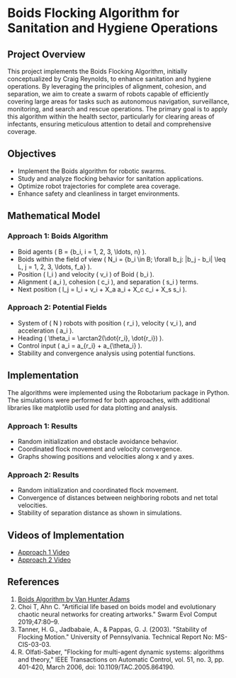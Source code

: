 # Boids Flocking Algorithm for Sanitation and Hygiene Operations

## Project Overview

This project implements the Boids Flocking Algorithm, initially conceptualized by Craig Reynolds, to enhance sanitation and hygiene operations. By leveraging the principles of alignment, cohesion, and separation, we aim to create a swarm of robots capable of efficiently covering large areas for tasks such as autonomous navigation, surveillance, monitoring, and search and rescue operations. The primary goal is to apply this algorithm within the health sector, particularly for clearing areas of infectants, ensuring meticulous attention to detail and comprehensive coverage.

## Objectives

- Implement the Boids algorithm for robotic swarms.
- Study and analyze flocking behavior for sanitation applications.
- Optimize robot trajectories for complete area coverage.
- Enhance safety and cleanliness in target environments.

## Mathematical Model

### Approach 1: Boids Algorithm

- Boid agents \( B = \{b_i, i = 1, 2, 3, \ldots, n\} \).
- Boids within the field of view \( N_i = \{b_i \in B; \forall b_j: |b_j - b_i| \leq L, j = 1, 2, 3, \ldots, f_a\} \).
- Position \( l_i \) and velocity \( v_i \) of Boid \( b_i \).
- Alignment \( a_i \), cohesion \( c_i \), and separation \( s_i \) terms.
- Next position \( l_j = l_i + v_i + X_a a_i + X_c c_i + X_s s_i \).

### Approach 2: Potential Fields

- System of \( N \) robots with position \( r_i \), velocity \( v_i \), and acceleration \( a_i \).
- Heading \( \theta_i = \arctan2(\dot{r_i}, \dot{r_i}) \).
- Control input \( a_i = a_{r_i} + a_{\theta_i} \).
- Stability and convergence analysis using potential functions.

## Implementation

The algorithms were implemented using the Robotarium package in Python. The simulations were performed for both approaches, with additional libraries like matplotlib used for data plotting and analysis.

### Approach 1: Results
- Random initialization and obstacle avoidance behavior.
- Coordinated flock movement and velocity convergence.
- Graphs showing positions and velocities along x and y axes.

### Approach 2: Results
- Random initialization and coordinated flock movement.
- Convergence of distances between neighboring robots and net total velocities.
- Stability of separation distance as shown in simulations.

## Videos of Implementation

- [Approach 1 Video](https://drive.google.com/file/d/1Bz3fsWjCbDzAS1rCxRTkgZRkG36jTzro/view?usp=sharing)
- [Approach 2 Video](https://drive.google.com/file/d/1QzzhDfIMTStB-udIou6gR6RJY4wsfC_w/view?usp=sharing)

## References

1. [Boids Algorithm by Van Hunter Adams](https://vanhunteradams.com/Pico/Animal_Movement/Boids-algorithm.html)
2. Choi T, Ahn C. "Artificial life based on boids model and evolutionary chaotic neural networks for creating artworks." Swarm Evol Comput 2019;47:80–9.
3. Tanner, H. G., Jadbabaie, A., & Pappas, G. J. (2003). "Stability of Flocking Motion." University of Pennsylvania. Technical Report No: MS-CIS-03-03.
4. R. Olfati-Saber, "Flocking for multi-agent dynamic systems: algorithms and theory," IEEE Transactions on Automatic Control, vol. 51, no. 3, pp. 401-420, March 2006, doi: 10.1109/TAC.2005.864190.
